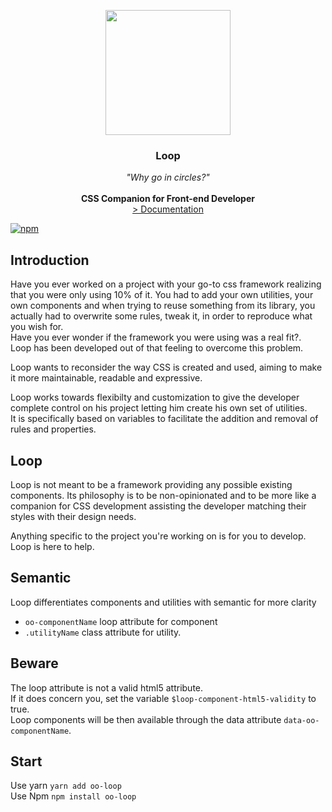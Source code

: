 <p align="center">
    <img align="center" src="https://avatars2.githubusercontent.com/u/36288586?s=400" width="200" alt="">
</p>
<h3 align="center">Loop</h3>
<p align="center">
<em>"Why go in circles?"</em>
<br>
<br>
<strong>CSS Companion for Front-end Developer</strong>
<br>
    <a href="https://oo-loop.github.io/" title="documentation">> Documentation</a>  
</p>  

[![npm](https://img.shields.io/npm/v/oo-loop.svg?style=flat-square)](https://www.npmjs.com/package/oo-loop)

## Introduction
Have you ever worked on a project with your go-to css framework realizing that you were only using 10% of it. You had to add your own utilities, your own components and when trying to reuse something from its library, you actually had to overwrite some rules, tweak it, in order to reproduce what you wish for.   
Have you ever wonder if the framework you were using was a real fit?.   
Loop has been developed out of that feeling to overcome this problem.

Loop wants to reconsider the way CSS is created and used, aiming to make it more maintainable, readable and expressive.

Loop works towards flexibilty and customization to give the developer complete control on his project letting him create his own set of utilities.   
It is specifically based on variables to facilitate the addition and removal of rules and properties.

## Loop
Loop is not meant to be a framework providing any possible existing components. Its philosophy is to be non-opinionated and to be more like a companion for CSS development assisting the developer matching their styles with their design needs.

Anything specific to the project you're working on is for you to develop.   
Loop is here to help.

## Semantic
Loop differentiates components and utilities with semantic for more clarity

* `oo-componentName` loop attribute for component
* `.utilityName` class attribute for utility.

## Beware
The loop attribute is not a valid html5 attribute.   
If it does concern you, set the variable `$loop-component-html5-validity` to true.   
Loop components will be then available through the data attribute `data-oo-componentName`.

## Start
Use yarn
`yarn add oo-loop`   
Use Npm
`npm install oo-loop`
